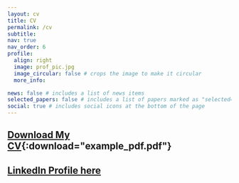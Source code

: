 ```yaml
---
layout: cv
title: CV
permalink: /cv
subtitle: 
nav: true
nav_order: 6
profile:
  align: right
  image: prof_pic.jpg
  image_circular: false # crops the image to make it circular
  more_info: 

news: false # includes a list of news items
selected_papers: false # includes a list of papers marked as "selected={true}"
social: true # includes social icons at the bottom of the page
---
```



## [Download My CV](assets/pdf/example_pdf.pdf){:download="example_pdf.pdf"}
## [LinkedIn Profile here](https://www.linkedin.com/in/yourprofile)




